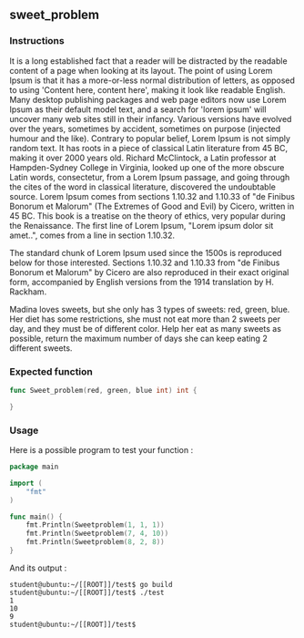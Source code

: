 ## sweet_problem

### Instructions

It is a long established fact that a reader will be distracted by the readable content of a page when looking at its layout. The point of using Lorem Ipsum is that it has a more-or-less normal distribution of letters, as opposed to using 'Content here, content here', making it look like readable English. Many desktop publishing packages and web page editors now use Lorem Ipsum as their default model text, and a search for 'lorem ipsum' will uncover many web sites still in their infancy. Various versions have evolved over the years, sometimes by accident, sometimes on purpose (injected humour and the like).
Contrary to popular belief, Lorem Ipsum is not simply random text. It has roots in a piece of classical Latin literature from 45 BC, making it over 2000 years old. Richard McClintock, a Latin professor at Hampden-Sydney College in Virginia, looked up one of the more obscure Latin words, consectetur, from a Lorem Ipsum passage, and going through the cites of the word in classical literature, discovered the undoubtable source. Lorem Ipsum comes from sections 1.10.32 and 1.10.33 of "de Finibus Bonorum et Malorum" (The Extremes of Good and Evil) by Cicero, written in 45 BC. This book is a treatise on the theory of ethics, very popular during the Renaissance. The first line of Lorem Ipsum, "Lorem ipsum dolor sit amet..", comes from a line in section 1.10.32.

The standard chunk of Lorem Ipsum used since the 1500s is reproduced below for those interested. Sections 1.10.32 and 1.10.33 from "de Finibus Bonorum et Malorum" by Cicero are also reproduced in their exact original form, accompanied by English versions from the 1914 translation by H. Rackham.

Madina loves sweets, but she only has 3 types of sweets: red, green, blue. Her diet has some restrictions, she must not eat more than 2 sweets per day, and they must be of different color. Help her eat as many sweets as possible, return the maximum number of days she can keep eating 2 different sweets.

### Expected function

```go
func Sweet_problem(red, green, blue int) int {

}
```

### Usage

Here is a possible program to test your function :

```go
package main

import (
	"fmt"
)

func main() {
	fmt.Println(Sweetproblem(1, 1, 1))
	fmt.Println(Sweetproblem(7, 4, 10))
	fmt.Println(Sweetproblem(8, 2, 8))
}
```

And its output :

```console
student@ubuntu:~/[[ROOT]]/test$ go build
student@ubuntu:~/[[ROOT]]/test$ ./test
1
10
9
student@ubuntu:~/[[ROOT]]/test$
```
